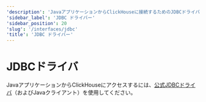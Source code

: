 ```yaml
---
'description': 'JavaアプリケーションからClickHouseに接続するためのJDBCドライバーの使用ガイド'
'sidebar_label': 'JDBC ドライバー'
'sidebar_position': 20
'slug': '/interfaces/jdbc'
'title': 'JDBC ドライバー'
---
```





# JDBCドライバ

JavaアプリケーションからClickHouseにアクセスするには、[公式JDBCドライバ](/docs/integrations/language-clients/java/jdbc)（およびJavaクライアント）を使用してください。
